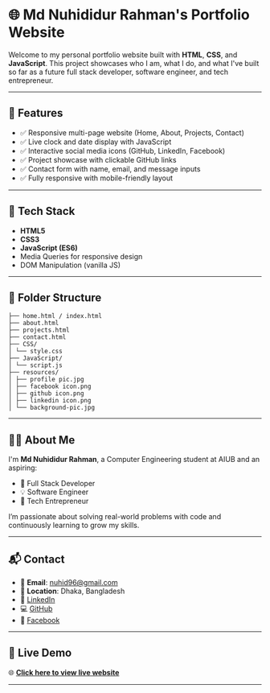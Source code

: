 # 🌐 Md Nuhididur Rahman's Portfolio Website

Welcome to my personal portfolio website built with **HTML**, **CSS**, and **JavaScript**. This project showcases who I am, what I do, and what I've built so far as a future full stack developer, software engineer, and tech entrepreneur.

---

## 🚀 Features

- ✅ Responsive multi-page website (Home, About, Projects, Contact)
- ✅ Live clock and date display with JavaScript
- ✅ Interactive social media icons (GitHub, LinkedIn, Facebook)
- ✅ Project showcase with clickable GitHub links
- ✅ Contact form with name, email, and message inputs
- ✅ Fully responsive with mobile-friendly layout

---

## 🧰 Tech Stack

- **HTML5**
- **CSS3**
- **JavaScript (ES6)**
- Media Queries for responsive design
- DOM Manipulation (vanilla JS)

---

## 📁 Folder Structure
```
├── home.html / index.html
├── about.html
├── projects.html
├── contact.html
├── CSS/
│ └── style.css
├── JavaScript/
│ └── script.js
├── resources/
│ ├── profile pic.jpg
│ ├── facebook icon.png
│ ├── github icon.png
│ ├── linkedin icon.png
│ └── background-pic.jpg
```

---

## 👨‍💻 About Me

I'm **Md Nuhididur Rahman**, a Computer Engineering student at AIUB and an aspiring:

- 🔧 Full Stack Developer  
- 💡 Software Engineer  
- 🚀 Tech Entrepreneur  

I’m passionate about solving real-world problems with code and continuously learning to grow my skills.

---

## 📬 Contact

- 📧 **Email**: nuhid96@gmail.com  
- 📍 **Location**: Dhaka, Bangladesh  
- 🔗 [LinkedIn](https://www.linkedin.com/in/md-nuhidur-rahman-6aba37349/)  
- 💻 [GitHub](https://github.com/Nuhid1)  
- 📘 [Facebook](https://www.facebook.com/aj.nuhid.16/)

---

## 🔗 Live Demo

🌐 **[Click here to view live website](https://nuhid1.github.io/My-Portfolio-Website/contact.html)**  

---

